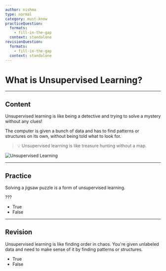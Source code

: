 ```yaml
---
author: nishma
type: normal
category: must-know
practiceQuestion:
  formats:
    - fill-in-the-gap
  context: standalone
revisionQuestion:
  formats:
    - fill-in-the-gap
  context: standalone
---
```

# What is Unsupervised Learning?

---
## Content

Unsupervised learning is like being a detective and trying to solve a mystery without any clues! 

The computer is given a bunch of data and has to find patterns or structures on its own, without being told what to look for.

> 💡 Unsupervised learning is like treasure hunting without a map.

![Unsupervised Learning](https://img.enkipro.com/d84229122e43cf8cc025364c4497fd5d.png)

---
## Practice

Solving a jigsaw puzzle is a form of unsupervised learning.

???

- True
- False

---
## Revision

Unsupervised learning is like finding order in chaos. You're given unlabeled data and need to make sense of it by finding patterns or structures.

- True
- False